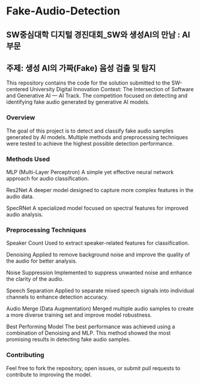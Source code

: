 # Fake-Audio-Detection

## SW중심대학 디지털 경진대회_SW와 생성AI의 만남 : AI 부문
## 주제: 생성 AI의 가짜(Fake) 음성 검출 및 탐지

This repository contains the code for the solution submitted to the SW-centered University Digital Innovation Contest: The Intersection of Software and Generative AI — AI Track. The competition focused on detecting and identifying fake audio generated by generative AI models.

### Overview

The goal of this project is to detect and classify fake audio samples generated by AI models. Multiple methods and preprocessing techniques were tested to achieve the highest possible detection performance.

### Methods Used

MLP (Multi-Layer Perceptron)
A simple yet effective neural network approach for audio classification.

Res2Net
A deeper model designed to capture more complex features in the audio data.

SpecRNet
A specialized model focused on spectral features for improved audio analysis.

### Preprocessing Techniques

Speaker Count
Used to extract speaker-related features for classification.

Denoising
Applied to remove background noise and improve the quality of the audio for better analysis.

Noise Suppression
Implemented to suppress unwanted noise and enhance the clarity of the audio.

Speech Separation
Applied to separate mixed speech signals into individual channels to enhance detection accuracy.

Audio Merge (Data Augmentation)
Merged multiple audio samples to create a more diverse training set and improve model robustness.

Best Performing Model
The best performance was achieved using a combination of Denoising and MLP. This method showed the most promising results in detecting fake audio samples.

### Contributing

Feel free to fork the repository, open issues, or submit pull requests to contribute to improving the model.
